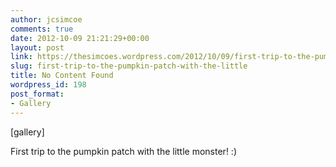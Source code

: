 ```yaml
---
author: jcsimcoe
comments: true
date: 2012-10-09 21:21:29+00:00
layout: post
link: https://thesimcoes.wordpress.com/2012/10/09/first-trip-to-the-pumpkin-patch-with-the-little/
slug: first-trip-to-the-pumpkin-patch-with-the-little
title: No Content Found
wordpress_id: 198
post_format:
- Gallery
---
```


[gallery]


First trip to the pumpkin patch with the little monster! :)

